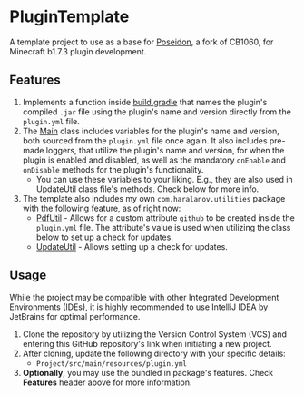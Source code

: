 # PluginTemplate
A template project to use as a base for [Poseidon](https://github.com/RhysB/Project-Poseidon), a fork of CB1060, for Minecraft b1.7.3 plugin development.

## Features
1. Implements a function inside [build.gradle](https://github.com/AleksandarHaralanov/PluginTemplate/blob/master/build.gradle) that names the plugin's compiled `.jar` file using the plugin's name and version directly from the `plugin.yml` file.
2. The [Main](https://github.com/AleksandarHaralanov/PluginTemplate/blob/master/src/main/java/org/example/Main.java) class includes variables for the plugin's name and version, both sourced from the `plugin.yml` file once
again.  It also includes pre-made loggers, that utilize the plugin's name and version, for when the plugin is enabled and disabled, as well as the mandatory `onEnable` and `onDisable` methods for the plugin's functionality.
   - You can use these variables to your liking. E.g., they are also used in UpdateUtil class file's methods. Check below for more info.
3. The template also includes my own `com.haralanov.utilities` package with the following feature, as of right now:
   - [PdfUtil](https://github.com/AleksandarHaralanov/PluginTemplate/blob/master/src/main/java/com/haralanov/utilities/PdfUtil.java) - Allows for a custom attribute `github` to be created inside the `plugin.yml` file. The attribute's value is used when utilizing the class below to set up a check for updates.
   - [UpdateUtil](https://github.com/AleksandarHaralanov/PluginTemplate/blob/master/src/main/java/com/haralanov/utilities/UpdateUtil.java) - Allows setting up a check for updates.

## Usage
While the project may be compatible with other Integrated Development Environments (IDEs), it is highly recommended to use IntelliJ IDEA by JetBrains for optimal performance.
1. Clone the repository by utilizing the Version Control System (VCS) and entering this GitHub repository's link when initiating a new project.
2. After cloning, update the following directory with your specific details:
   - `Project/src/main/resources/plugin.yml`
3. **Optionally**, you may use the bundled in package's features. Check **Features** header above for more information.